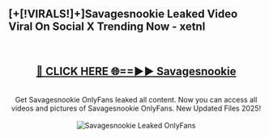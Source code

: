 <h2>[+[!VIRALS!]+]Savagesnookie Leaked Video Viral On Social X Trending Now - xetnl</h2>
<br>
<div align="center">
<h2><a href="https://libra.edu.pl?Savagesnookie" rel="nofollow">🔴 CLICK HERE 🌐==►► Savagesnookie</a></h2>
<br>
Get Savagesnookie OnlyFans leaked all content. Now you can access all videos and pictures of Savagesnookie OnlyFans. New Updated Files 2025!
<br>
<br>
<a href="https://libra.edu.pl?Savagesnookie" rel="nofollow" data-target="animated-image.originalLink"><img src="https://i.ibb.co.com/WyWwxjT/player-gif2.gif" alt="Savagesnookie Leaked OnlyFans" style="max-width: 100%; display: inline-block;" data-target="animated-image.originalImage"></a>
</div>
<br>
